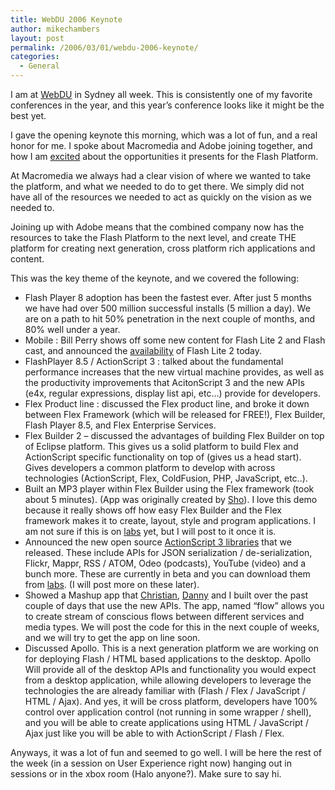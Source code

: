 ```yaml
---
title: WebDU 2006 Keynote
author: mikechambers
layout: post
permalink: /2006/03/01/webdu-2006-keynote/
categories:
  - General
---
```



I am at [WebDU][1] in Sydney all week. This is consistently one of my favorite conferences in the year, and this year&#8217;s conference looks like it might be the best yet.

I gave the opening keynote this morning, which was a lot of fun, and a real honor for me. I spoke about Macromedia and Adobe joining together, and how I am [excited][2] about the opportunities it presents for the Flash Platform.  
<!--more-->

  
At Macromedia we always had a clear vision of where we wanted to take the platform, and what we needed to do to get there. We simply did not have all of the resources we needed to act as quickly on the vision as we needed to. 

Joining up with Adobe means that the combined company now has the resources to take the Flash Platform to the next level, and create THE platform for creating next generation, cross platform rich applications and content.

This was the key theme of the keynote, and we covered the following:

*   Flash Player 8 adoption has been the fastest ever. After just 5 months we have had over 500 million successful installs (5 million a day). We are on a path to hit 50% penetration in the next couple of months, and 80% well under a year.
*   Mobile : Bill Perry shows off some new content for Flash Lite 2 and Flash cast, and announced the [availability][3] of Flash Lite 2 today.
*   FlashPlayer 8.5 / ActionScript 3 : talked about the fundamental performance increases that the new virtual machine provides, as well as the productivity improvements that AcitonScript 3 and the new APIs (e4x, regular expressions, display list api, etc&#8230;) provide for developers.
*   Flex Product line : discussed the Flex product line, and broke it down between Flex Framework (which will be released for FREE!), Flex Builder, Flash Player 8.5, and Flex Enterprise Services.
*   Flex Builder 2 &#8211; discussed the advantages of building Flex Builder on top of Eclipse platform. This gives us a solid platform to build Flex and ActionScript specific functionality on top of (gives us a head start). Gives developers a common platform to develop with across technologies (ActionScript, Flex, ColdFusion, PHP, JavaScript, etc..).
*   Built an MP3 player within Flex Builder using the Flex framework (took about 5 minutes). (App was originally created by [Sho][4]). I love this demo because it really shows off how easy Flex Builder and the Flex framework makes it to create, layout, style and program applications. I am not sure if this is on [labs][5] yet, but I will post to it once it is.
*   Announced the new open source [ActionScript 3 libraries][6] that we released. These include APIs for JSON serialization / de-serialization, Flickr, Mappr, RSS / ATOM, Odeo (podcasts), YouTube (video) and a bunch more. These are currently in beta and you can download them from [labs][6]. (I will post more on these later).
*   Showed a Mashup app that [Christian][7], [Danny][8] and I built over the past couple of days that use the new APIs. The app, named &#8220;flow&#8221; allows you to create stream of conscious flows between different services and media types. We will post the code for this in the next couple of weeks, and we will try to get the app on line soon.
*   Discussed Apollo. This is a next generation platform we are working on for deploying Flash / HTML based applications to the desktop. Apollo Will provide all of the desktop APIs and functionality you would expect from a desktop application, while allowing developers to leverage the technologies the are already familiar with (Flash / Flex / JavaScript / HTML / Ajax). And yes, it will be cross platform, developers have 100% control over application control (not running in some wrapper / shell), and you will be able to create applications using HTML / JavaScript / Ajax just like you will be able to with ActionScript / Flash / Flex.

Anyways, it was a lot of fun and seemed to go well. I will be here the rest of the week (in a session on User Experience right now) hanging out in sessions or in the xbox room (Halo anyone?). Make sure to say hi.

 [1]: http://www.webdu.com.au/
 [2]: http://weblogs.macromedia.com/mesh/archives/2005/04/macromedia_adob.cfm
 [3]: http://www.adobe.com/aboutadobe/pressroom/pressreleases/200601/010306FlashLite.html
 [4]: http://weblogs.macromedia.com/sho/
 [5]: http://labs.macromedia.com
 [6]: http://labs.macromedia.com/wiki/index.php/ActionScript_3:resources:apis:libraries
 [7]: http://weblogs.macromedia.com/cantrell/
 [8]: http://www.danieldura.com